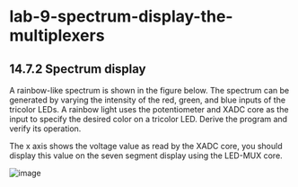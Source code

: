 # lab-9-spectrum-display-the-multiplexers
## 14.7.2 Spectrum display

A rainbow-like spectrum is shown in the figure below. The spectrum can be generated by varying the intensity of the red, green, and blue inputs of the tricolor LEDs. A rainbow light uses the potentiometer and XADC core as the input to specify the desired color on a tricolor LED. Derive the program and verify its operation.

The x axis shows the voltage value as read by the XADC core, you should display this value on the seven segment display using the LED-MUX core.

<p align="center"> 
 
![image](https://github.com/user-attachments/assets/90b4b2e8-ce6c-41ab-8200-a27da0855173)

</p>
